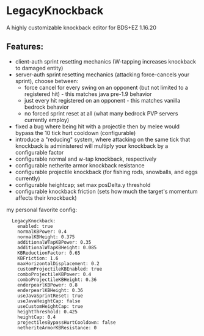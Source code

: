 # LegacyKnockback
A highly customizable knockback editor for BDS+EZ 1.16.20

## Features:

- client-auth sprint resetting mechanics (W-tapping increases knockback to damaged entity)
- server-auth sprint resetting mechanics (attacking force-cancels your sprint), choose between:
    - force cancel for every swing on an opponent (but not limited to a registered hit) - this matches java pre-1.9 behavior
    - just every hit registered on an opponent - this matches vanilla bedrock behavior
    - no forced sprint reset at all (what many bedrock PVP servers currently employ)
- fixed a bug where being hit with a projectile then by melee would bypass the 10 tick hurt cooldown (configurable)
- introduce a "reducing" system, where attacking on the same tick that knockback is administered will multiply your knockback by a configurable factor
- configurable normal and w-tap knockback, respectively
- configurable netherite armor knockback resistance
- configurable projectile knockback (for fishing rods, snowballs, and eggs currently)
- configurable heightcap; set max posDelta.y threshold
- configurable knockback friction (sets how much the target's momentum affects their knockback)

my personal favorite config:

```
  LegacyKnockback:
    enabled: true
    normalKBPower: 0.4
    normalKBHeight: 0.375
    additionalWTapKBPower: 0.35
    additionalWTapKBHeight: 0.085
    KBReductionFactor: 0.65
    KBFriction: 1.6
    maxHorizontalDisplacement: 0.2
    customProjectileKBEnabled: true
    comboProjectileKBPower: 0.4
    comboProjectileKBHeight: 0.36
    enderpearlKBPower: 0.8
    enderpearlKBHeight: 0.36
    useJavaSprintReset: true
    useJavaHeightCap: false
    useCustomHeightCap: true
    heightThreshold: 0.425
    heightCap: 0.4
    projectilesBypassHurtCooldown: false
    netheriteArmorKBResistance: 0
```
